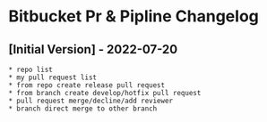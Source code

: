 # Bitbucket Pr & Pipline Changelog

## [Initial Version] - 2022-07-20
    * repo list
    * my pull request list
    * from repo create release pull request
    * from branch create develop/hotfix pull request
    * pull request merge/decline/add reviewer
    * branch direct merge to other branch